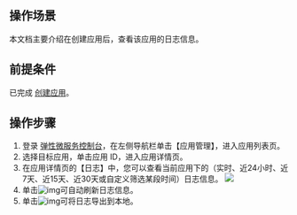 ## 操作场景

本文档主要介绍在创建应用后，查看该应用的日志信息。

## 前提条件

已完成 [创建应用](https://cloud.tencent.com/document/product/1371/53294)。

## 操作步骤

1. 登录 [弹性微服务控制台](https://console.cloud.tencent.com/tem)，在左侧导航栏单击【应用管理】，进入应用列表页。
2. 选择目标应用，单击应用 ID，进入应用详情页。 
3. 在应用详情页的【日志】中，您可以查看当前应用下的（实时、近24小时、近7天、近15天、近30天或自定义筛选某段时间）日志信息。
![](https://main.qcloudimg.com/raw/ba40df3c8d6f5f4c63f67843cf046a43.png)
4. 单击![img](https://main.qcloudimg.com/raw/6dbd3cdbeaf3166deb25ca4c58d037ee.png)可自动刷新日志信息。
5. 单击![img](https://main.qcloudimg.com/raw/dbf7515edb67716761c7389a9f57e744.png)可将日志导出到本地。



